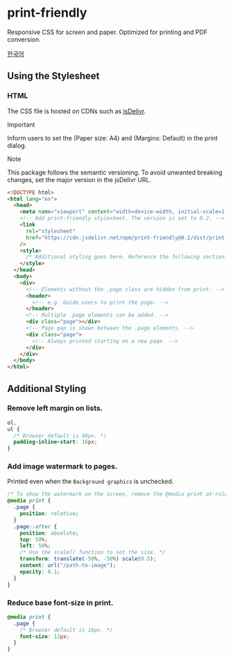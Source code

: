 # print-friendly

Responsive CSS for screen and paper. Optimized for printing and PDF conversion.

[한국어](/docs/ko.md)

## Using the Stylesheet

### HTML

The CSS file is hosted on CDNs such as [jsDelivr](https://www.jsdelivr.com/package/npm/print-friendly).

> [!IMPORTANT]
> Inform users to set the (Paper size: A4) and (Margins: Default) in the print dialog.

> [!NOTE]
> This package follows the semantic versioning. To avoid unwanted breaking changes, set the major version in the jsDelivr URL.

```html
<!DOCTYPE html>
<html lang="en">
  <head>
    <meta name="viewport" content="width=device-width, initial-scale=1.0" />
    <!-- Add print-friendly stylesheet. The version is set to 0.2. -->
    <link
      rel="stylesheet"
      href="https://cdn.jsdelivr.net/npm/print-friendly@0.2/dist/print-friendly.css"
    />
    <style>
      /* Additional styling goes here. Reference the following section. */
    </style>
  </head>
  <body>
    <div>
      <!-- Elements without the .page class are hidden from print. -->
      <header>
        <!-- e.g. Guide users to print the page. -->
      </header>
      <!-- Multiple .page elements can be added. -->
      <div class="page"></div>
      <!-- Page gap is shown between the .page elements. -->
      <div class="page">
        <!-- Always printed starting on a new page. -->
      </div>
    </div>
  </body>
</html>
```

## Additional Styling

### Remove left margin on lists.

```css
ol,
ul {
  /* Browser default is 40px. */
  padding-inline-start: 16px;
}
```

### Add image watermark to pages.

Printed even when the `Background graphics` is unchecked.

```css
/* To show the watermark on the screen, remove the @media print at-rule. */
@media print {
  .page {
    position: relative;
  }
  .page::after {
    position: absolute;
    top: 50%;
    left: 50%;
    /* Use the scale() function to set the size. */
    transform: translate(-50%, -50%) scale(0.5);
    content: url("/path-to-image");
    opacity: 0.1;
  }
}
```

### Reduce base font-size in print.

```css
@media print {
  .page {
    /* Browser default is 16px. */
    font-size: 12px;
  }
}
```
